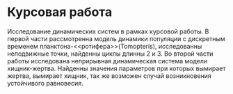 # Курсовая работа
Исследование динамических систем в рамках курсовой работы.
В первой части рассмотренна модель динамики популяции с дискретным временем планктона-<<ротифера>>(Tomopteris), исследованны неподвижные точки, найденны циклы длинны 2 и 3.
Во второй части работы исследована неприрывная динамическая система модели хищник-жертва. Найденны значения параметров при которых вымирает жертва, вымирает хищник, так же возможен случай возникновения устойчивого равновесия.
